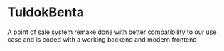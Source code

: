 # TuldokBenta
A point of sale system remake done with better compatibility to our use case and is coded with a working backend and modern frontend
